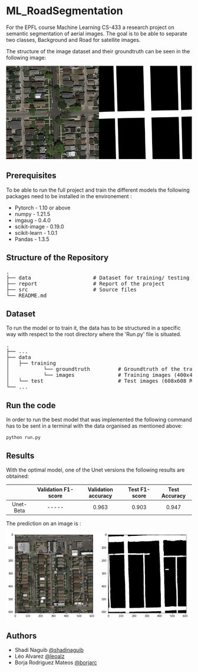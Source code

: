 # ML_RoadSegmentation

For the EPFL course Machine Learning CS-433 a research project on semantic segmentation of aerial images. The goal is to be able to separate two classes, Background and Road for satellite images.  

The structure of the image dataset and their groundtruth can be seen in the following image:

![Alt text](/Example.png?raw=true "Dataset image / Corresponding Groundtruth")


## Prerequisites
To be able to run the full project and train the different models the following packages need to be installed in the environement :

- Pytorch - 1.10 or above
- numpy - 1.21.5
- imgaug - 0.4.0
- scikit-image - 0.19.0
- scikit-learn - 1.0.1  
- Pandas - 1.3.5

## Structure of the Repository

<pre>
.  
├── data                    # Dataset for training/ testing the model  
├── report                  # Report of the project  
├── src                     # Source files  
└── README.md  
</pre>

## Dataset

To run the model or to train it, the data has to be structured in a specific way with respect to the root directory where the 'Run.py' file is situated. 

<pre>
.  
├── ...  
├── data  
│   ├── training  
│           └── groundtruth         # Groundtruth of the training images (400x400)  
│           └── images              # Training images (400x400 RGB)  
│   └── test                        # Test images (608x608 RGB)  
└── ...  
</pre>


## Run the code 
In order to run the best model that was implemented the following command has to be sent in a terminal with the data organised as mentioned above:
```
python run.py
```


## Results
With the optimal model, one of the Unet versions the following results are obtained:


|           | Validation F1-score | Validation accuracy   | Test F1-score | Test Accuracy |
|:---------:|:-------------------:|:---------------------:|:-------------:|:-------------:|
| Unet-Beta |        -----        |         0.963         |     0.903     |     0.947     |

The prediction on an image is :

![Alt text](/results.png?raw=true "Dataset image / Corresponding Groundtruth")
## Authors

- Shadi Naguib [@shadinaguib](https://github.com/shadinaguib)
- Léo Alvarez [@leoalz](https://github.com/leoalz)
- Borja Rodriguez Mateos [@borjarc](https://github.com/borjarc)
